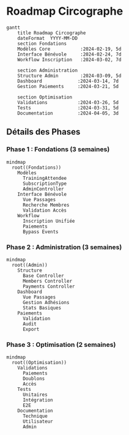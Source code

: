 # Roadmap Circographe

```mermaid
gantt
    title Roadmap Circographe
    dateFormat  YYYY-MM-DD
    section Fondations
    Modèles Core           :2024-02-19, 5d
    Interface Bénévole     :2024-02-24, 7d
    Workflow Inscription   :2024-03-02, 7d

    section Administration
    Structure Admin        :2024-03-09, 5d
    Dashboard             :2024-03-14, 7d
    Gestion Paiements     :2024-03-21, 5d

    section Optimisation
    Validations           :2024-03-26, 5d
    Tests                 :2024-03-31, 5d
    Documentation         :2024-04-05, 3d
```

## Détails des Phases

### Phase 1 : Fondations (3 semaines)
```mermaid
mindmap
  root((Fondations))
    Modèles
      TrainingAttendee
      SubscriptionType
      AdminController
    Interface Bénévole
      Vue Passages
      Recherche Membres
      Validation Accès
    Workflow
      Inscription Unifiée
      Paiements
      Bypass Events
```

### Phase 2 : Administration (3 semaines)
```mermaid
mindmap
  root((Admin))
    Structure
      Base Controller
      Members Controller
      Payments Controller
    Dashboard
      Vue Passages
      Gestion Adhésions
      Stats Basiques
    Paiements
      Validation
      Audit
      Export
```

### Phase 3 : Optimisation (2 semaines)
```mermaid
mindmap
  root((Optimisation))
    Validations
      Paiements
      Doublons
      Accès
    Tests
      Unitaires
      Intégration
      E2E
    Documentation
      Technique
      Utilisateur
      Admin
``` 